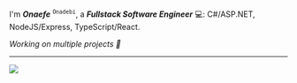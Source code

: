 I'm _**Onaefe**_ <sup>`Onadebi`</sup>, a _**Fullstack Software Engineer**_ 💻: C#/ASP.NET, NodeJS/Express, TypeScript/React.

_Working on multiple projects 🚧_ <!--<a href="https://courserunway.com" target="_blank">CourseRunway.com</a><br/>
Occasionally experimenting on my playground at <a href="https://onaxsys.com" target="_blank">onaxsys.com</a> -->

---

<div style="width:100%; margin:auto; ">
  <!--
  <img height="170" align="left" src="https://github-readme-stats.vercel.app/api?username=onadebi&count_private=true&include_all_commits=true" />
  -->
  <img src="https://github-readme-stats.vercel.app/api/top-langs/?username=onadebi&layout=compact" />
</div>
<!---
onadebi/onadebi is a ✨ special ✨ repository because its `README.md` (this file) appears on your GitHub profile.
You can click the Preview link to take a look at your changes.
--->
